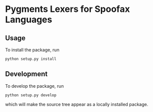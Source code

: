 # Pygments Lexers for Spoofax Languages

## Usage

To install the package, run

    python setup.py install

## Development

To develop the package, run

    python setup.py develop

which will make the source tree appear as a locally installed package.
